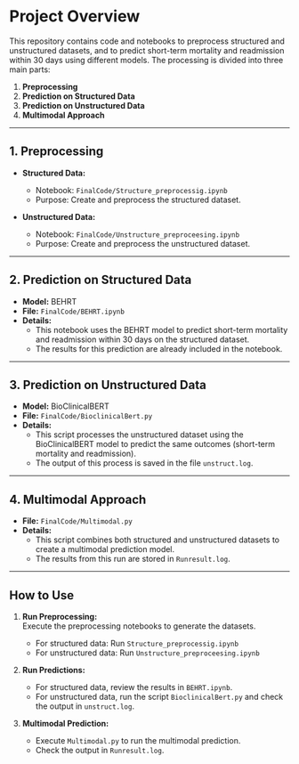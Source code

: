 # Project Overview

This repository contains code and notebooks to preprocess structured and unstructured datasets, and to predict short-term mortality and readmission within 30 days using different models. The processing is divided into three main parts:

1. **Preprocessing**  
2. **Prediction on Structured Data**  
3. **Prediction on Unstructured Data**  
4. **Multimodal Approach**

---

## 1. Preprocessing

- **Structured Data:**  
  - Notebook: `FinalCode/Structure_preprocessig.ipynb`  
  - Purpose: Create and preprocess the structured dataset.

- **Unstructured Data:**  
  - Notebook: `FinalCode/Unstructure_preproceesing.ipynb`  
  - Purpose: Create and preprocess the unstructured dataset.

---

## 2. Prediction on Structured Data

- **Model:** BEHRT  
- **File:** `FinalCode/BEHRT.ipynb`  
- **Details:**  
  - This notebook uses the BEHRT model to predict short-term mortality and readmission within 30 days on the structured dataset.  
  - The results for this prediction are already included in the notebook.

---

## 3. Prediction on Unstructured Data

- **Model:** BioClinicalBERT  
- **File:** `FinalCode/BioclinicalBert.py`  
- **Details:**  
  - This script processes the unstructured dataset using the BioClinicalBERT model to predict the same outcomes (short-term mortality and readmission).  
  - The output of this process is saved in the file `unstruct.log`.

---

## 4. Multimodal Approach

- **File:** `FinalCode/Multimodal.py`  
- **Details:**  
  - This script combines both structured and unstructured datasets to create a multimodal prediction model.  
  - The results from this run are stored in `Runresult.log`.

---

## How to Use

1. **Run Preprocessing:**  
   Execute the preprocessing notebooks to generate the datasets.
   - For structured data: Run `Structure_preprocessig.ipynb`
   - For unstructured data: Run `Unstructure_preproceesing.ipynb`

2. **Run Predictions:**
   - For structured data, review the results in `BEHRT.ipynb`.
   - For unstructured data, run the script `BioclinicalBert.py` and check the output in `unstruct.log`.

3. **Multimodal Prediction:**
   - Execute `Multimodal.py` to run the multimodal prediction.  
   - Check the output in `Runresult.log`.


